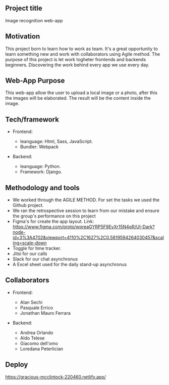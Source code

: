 ## Project title
Image recognition web-app 

## Motivation
This project born to learn how to work as team. It's a great opportunity to learn something new and work with collaborators using Agile method.
The purpose of this project is let work togheter frontends and backends beginners. 
Discovering the work behind every app we use every day.

## Web-App Purpose
This web-app allow the user to upload a local image or a photo, after this the images will be elaborated.
The result will be the content inside the image.

## Tech/framework 
* Frontend: 
  * leanguage: Html, Sass, JavaScript.
  * Bundler: Webpack

* Backend: 
  * leanguage: Python.
  * Framework: Django.
 
## Methodology and tools

* We worked through the AGILE METHOD. For set the tasks we used the Github project.
* We ran the retrospective session to learn from our mistake and ensure the group's performance on this project
* Figma's for create the app layout. Link: https://www.figma.com/proto/wpreaGYRP5F9EyXr15N4qR/UI-Dark?node-id=3%3A4702&viewport=4110%2C1627%2C0.5819594264030457&scaling=scale-down
* Toggle for time tracker. 
* Jitsi for our calls
* Slack for our chat asynchronus
* A Excel sheet used for the daily stand-up asynchronus

## Collaborators
 * Frontend:
   * Alan Sechi
   * Pasquale Errico
   * Jonathan Mauro Ferrara
 
 * Backend:
   * Andrea Orlando
   * Aldo Telese
   * Giacomo dell'omo
   * Loredana Peterlician

## Deploy
https://gracious-mcclintock-220460.netlify.app/
